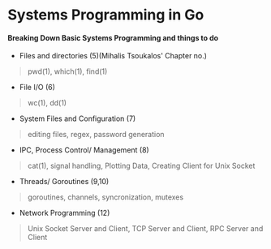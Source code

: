 # Systems Programming in Go

#### Breaking Down Basic Systems Programming and things to do

* Files and directories (5)(Mihalis Tsoukalos' Chapter no.)
> pwd(1), which(1), find(1)
* File I/O (6)
> wc(1), dd(1)
* System Files and Configuration (7)
> editing files, regex, password generation
* IPC, Process Control/ Management (8)
> cat(1), signal handling, Plotting Data, Creating Client for Unix Socket
* Threads/ Goroutines (9,10)
> goroutines, channels, syncronization, mutexes
* Network Programming (12)
> Unix Socket Server and Client, TCP Server and Client, RPC Server and Client